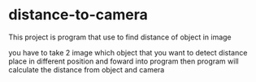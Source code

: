 # distance-to-camera

This project is program that use to find distance of object in image 

you have to take 2 image which object that you want to detect distance place in different position and foward into program
then program will calculate the distance from object and camera
